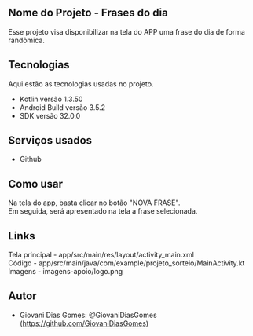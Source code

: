 ## Nome do Projeto - Frases do dia

Esse projeto visa disponibilizar na tela do APP uma frase do dia de forma randômica.
 
 
## Tecnologias 
 
Aqui estão as tecnologias usadas no projeto.
 
* Kotlin versão  1.3.50
* Android Build versão  3.5.2
* SDK versão  32.0.0
 
 
## Serviços usados
 
* Github
 
 
## Como usar
 
Na tela do app, basta clicar no botão "NOVA FRASE".  
Em seguida, será apresentado na tela a frase selecionada.

## Links

Tela principal - app/src/main/res/layout/activity_main.xml  
Código - app/src/main/java/com/example/projeto_sorteio/MainActivity.kt
Imagens - imagens-apoio/logo.png 

## Autor
 
* Giovani Dias Gomes: @GiovaniDiasGomes (https://github.com/GiovaniDiasGomes)
